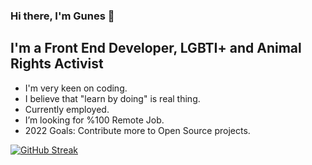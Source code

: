 ### Hi there, I'm Gunes 👋

## I'm a Front End Developer, LGBTI+ and Animal Rights Activist

- I'm very keen on coding.
- I believe that "learn by doing" is real thing.
- Currently employed.
- I’m looking for %100 Remote Job.
- 2022 Goals: Contribute more to Open Source projects.

[![GitHub Streak](http://github-readme-streak-stats.herokuapp.com?user=gunesnt&theme=dracula&hide_border=true&date_format=M%20j%5B%2C%20Y%5D)](https://git.io/streak-stats)
